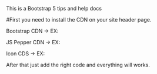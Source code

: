 This is a Bootstrap 5 tips and help docs

#First you need to install the CDN on your site header page.

Bootstrap CDN -> EX:     <link href="https://cdn.jsdelivr.net/npm/bootstrap@5.2.0-beta1/dist/css/bootstrap.min.css" rel="stylesheet" integrity="sha384-0evHe/X+R7YkIZDRvuzKMRqM+OrBnVFBL6DOitfPri4tjfHxaWutUpFmBp4vmVor" crossorigin="anonymous">

JS Pepper CDN -> EX:    <script src="https://cdn.jsdelivr.net/npm/bootstrap@5.2.0-beta1/dist/js/bootstrap.bundle.min.js" integrity="sha384-pprn3073KE6tl6bjs2QrFaJGz5/SUsLqktiwsUTF55Jfv3qYSDhgCecCxMW52nD2" crossorigin="anonymous"></script>    <title>Bootstrap 5</title>

Icon CDS -> EX:     <link rel="stylesheet" href="https://cdn.jsdelivr.net/npm/bootstrap-icons@1.8.2/font/bootstrap-icons.css">


After that just add the right code and everything will works.